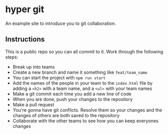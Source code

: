 # hyper git

An example site to introduce you to git collaboration.

## Instructions

This is a public repo so you can all commit to it. Work through the following steps:

- Break up into teams
- Create a new branch and name it something like `feat/team_name`
- You can start the project with `npm run start`
- Add the names of the people in your team to the `index.html` file by adding a `<h2>` with a team name, and a `<ul>` with your team names
- Make a git commit each time you add a new line of code
- When you are done, push your changes to the repository
- Make a pull request
- You're gonna have git conflicts. Resolve them so your changes and the changes of others are both saved to the repository
- Collaborate with the other teams to see how you can keep everyones changes
